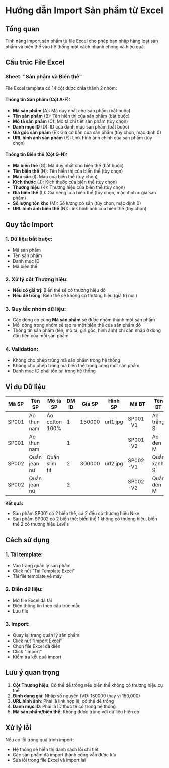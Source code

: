 # Hướng dẫn Import Sản phẩm từ Excel

## Tổng quan

Tính năng import sản phẩm từ file Excel cho phép bạn nhập hàng loạt sản phẩm và biến thể vào hệ thống một cách nhanh chóng và hiệu quả.

## Cấu trúc File Excel

### Sheet: "Sản phẩm và Biến thể"

File Excel template có 14 cột được chia thành 2 nhóm:

#### Thông tin Sản phẩm (Cột A-F):

- **Mã sản phẩm** (A): Mã duy nhất cho sản phẩm (bắt buộc)
- **Tên sản phẩm** (B): Tên hiển thị của sản phẩm (bắt buộc)
- **Mô tả sản phẩm** (C): Mô tả chi tiết sản phẩm (tùy chọn)
- **Danh mục ID** (D): ID của danh mục sản phẩm (bắt buộc)
- **Giá gốc sản phẩm** (E): Giá cơ bản của sản phẩm (tùy chọn, mặc định 0)
- **URL hình ảnh sản phẩm** (F): Link hình ảnh chính của sản phẩm (tùy chọn)

#### Thông tin Biến thể (Cột G-N):

- **Mã biến thể** (G): Mã duy nhất cho biến thể (bắt buộc)
- **Tên biến thể** (H): Tên hiển thị của biến thể (tùy chọn)
- **Màu sắc** (I): Màu của biến thể (tùy chọn)
- **Kích thước** (J): Kích thước của biến thể (tùy chọn)
- **Thương hiệu** (K): Thương hiệu của biến thể (tùy chọn)
- **Giá biến thể** (L): Giá riêng của biến thể (tùy chọn, mặc định = giá sản phẩm)
- **Số lượng tồn kho** (M): Số lượng có sẵn (tùy chọn, mặc định 0)
- **URL hình ảnh biến thể** (N): Link hình ảnh của biến thể (tùy chọn)

## Quy tắc Import

### 1. Dữ liệu bắt buộc:

- Mã sản phẩm
- Tên sản phẩm
- Danh mục ID
- Mã biến thể

### 2. Xử lý cột Thương hiệu:

- **Nếu có giá trị**: Biến thể sẽ có thương hiệu đó
- **Nếu để trống**: Biến thể sẽ không có thương hiệu (giá trị null)

### 3. Quy tắc nhóm dữ liệu:

- Các dòng có cùng **Mã sản phẩm** sẽ được nhóm thành một sản phẩm
- Mỗi dòng trong nhóm sẽ tạo ra một biến thể của sản phẩm đó
- Thông tin sản phẩm (tên, mô tả, giá gốc, hình ảnh) chỉ cần nhập ở dòng đầu tiên của mỗi sản phẩm

### 4. Validation:

- Không cho phép trùng mã sản phẩm trong hệ thống
- Không cho phép trùng mã biến thể trong cùng một sản phẩm
- Danh mục ID phải tồn tại trong hệ thống

## Ví dụ Dữ liệu

| Mã SP | Tên SP       | Mô tả SP       | DM ID | Giá SP | Hình SP  | Mã BT    | Tên BT      | Màu   | Size | Thương hiệu | Giá BT | Tồn kho | Hình BT    |
| ----- | ------------ | -------------- | ----- | ------ | -------- | -------- | ----------- | ----- | ---- | ----------- | ------ | ------- | ---------- |
| SP001 | Áo thun nam  | Áo cotton 100% | 1     | 150000 | url1.jpg | SP001-V1 | Áo trắng S  | Trắng | S    | Nike        | 150000 | 50      | url1-1.jpg |
| SP001 | Áo thun nam  |                | 1     |        |          | SP001-V2 | Áo đen M    | Đen   | M    | Nike        | 150000 | 30      | url1-2.jpg |
| SP002 | Quần jean nữ | Quần slim fit  | 2     | 300000 | url2.jpg | SP002-V1 | Quần xanh S | Xanh  | S    |             | 300000 | 25      | url2-1.jpg |
| SP002 | Quần jean nữ |                | 2     |        |          | SP002-V2 | Quần đen M  | Đen   | M    | Levi's      | 350000 | 20      | url2-2.jpg |

**Kết quả:**

- Sản phẩm SP001 có 2 biến thể, cả 2 đều có thương hiệu Nike
- Sản phẩm SP002 có 2 biến thể: biến thể 1 không có thương hiệu, biến thể 2 có thương hiệu Levi's

## Cách sử dụng

### 1. Tải template:

- Vào trang quản lý sản phẩm
- Click nút "Tải Template Excel"
- Tải file template về máy

### 2. Điền dữ liệu:

- Mở file Excel đã tải
- Điền thông tin theo cấu trúc mẫu
- Lưu file

### 3. Import:

- Quay lại trang quản lý sản phẩm
- Click nút "Import Excel"
- Chọn file Excel đã điền
- Click "Import"
- Kiểm tra kết quả import

## Lưu ý quan trọng

1. **Cột Thương hiệu**: Có thể để trống nếu biến thể không có thương hiệu cụ thể
2. **Định dạng giá**: Nhập số nguyên (VD: 150000 thay vì 150,000)
3. **URL hình ảnh**: Phải là link hợp lệ, có thể để trống
4. **Danh mục ID**: Phải là ID thực tế có trong hệ thống
5. **Mã sản phẩm/biến thể**: Không được trùng với dữ liệu hiện có

## Xử lý lỗi

Nếu có lỗi trong quá trình import:

- Hệ thống sẽ hiển thị danh sách lỗi chi tiết
- Các sản phẩm đã import thành công vẫn được lưu
- Sửa lỗi trong file Excel và import lại
